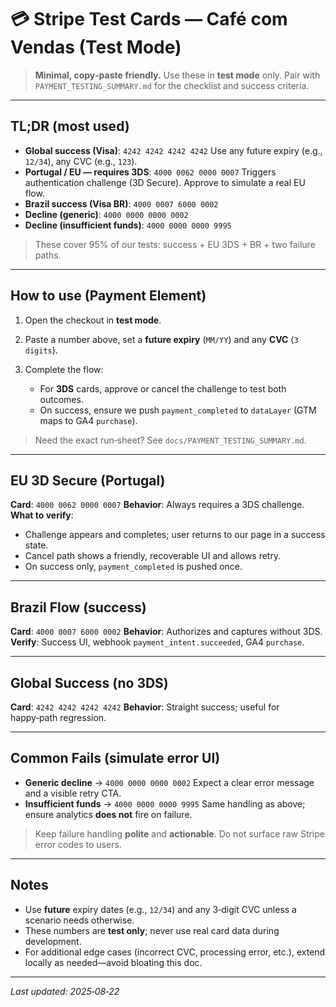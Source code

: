 # 💳 Stripe Test Cards — Café com Vendas (Test Mode)

> **Minimal, copy‑paste friendly.** Use these in **test mode** only. Pair with `PAYMENT_TESTING_SUMMARY.md` for the checklist and success criteria.

---

## TL;DR (most used)

* **Global success (Visa)**: `4242 4242 4242 4242`
  Use any future expiry (e.g., `12/34`), any CVC (e.g., `123`).
* **Portugal / EU — requires 3DS**: `4000 0062 0000 0007`
  Triggers authentication challenge (3D Secure). Approve to simulate a real EU flow.
* **Brazil success (Visa BR)**: `4000 0007 6000 0002`
* **Decline (generic)**: `4000 0000 0000 0002`
* **Decline (insufficient funds)**: `4000 0000 0000 9995`

> These cover 95% of our tests: success + EU 3DS + BR + two failure paths.

---

## How to use (Payment Element)

1. Open the checkout in **test mode**.
2. Paste a number above, set a **future expiry** (`MM/YY`) and any **CVC** (`3 digits`).
3. Complete the flow:

   * For **3DS** cards, approve or cancel the challenge to test both outcomes.
   * On success, ensure we push `payment_completed` to `dataLayer` (GTM maps to GA4 `purchase`).

> Need the exact run‑sheet? See `docs/PAYMENT_TESTING_SUMMARY.md`.

---

## EU 3D Secure (Portugal)

**Card**: `4000 0062 0000 0007`
**Behavior**: Always requires a 3DS challenge.
**What to verify**:

* Challenge appears and completes; user returns to our page in a success state.
* Cancel path shows a friendly, recoverable UI and allows retry.
* On success only, `payment_completed` is pushed once.

---

## Brazil Flow (success)

**Card**: `4000 0007 6000 0002`
**Behavior**: Authorizes and captures without 3DS.
**Verify**: Success UI, webhook `payment_intent.succeeded`, GA4 `purchase`.

---

## Global Success (no 3DS)

**Card**: `4242 4242 4242 4242`
**Behavior**: Straight success; useful for happy‑path regression.

---

## Common Fails (simulate error UI)

* **Generic decline** → `4000 0000 0000 0002`
  Expect a clear error message and a visible retry CTA.
* **Insufficient funds** → `4000 0000 0000 9995`
  Same handling as above; ensure analytics **does not** fire on failure.

> Keep failure handling **polite** and **actionable**. Do not surface raw Stripe error codes to users.

---

## Notes

* Use **future** expiry dates (e.g., `12/34`) and any 3‑digit CVC unless a scenario needs otherwise.
* These numbers are **test only**; never use real card data during development.
* For additional edge cases (incorrect CVC, processing error, etc.), extend locally as needed—avoid bloating this doc.

---

*Last updated: 2025‑08‑22*

